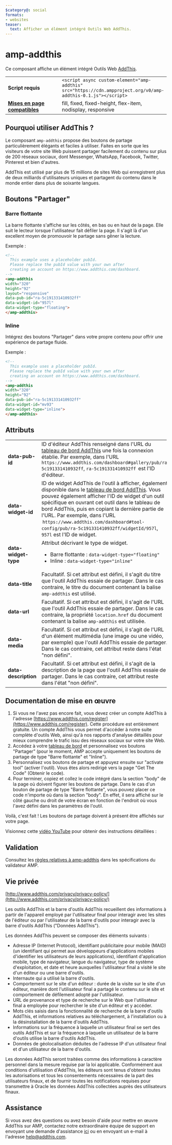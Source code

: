 ```yaml
---
$category@: social
formats:
- websites
teaser:
  text: Afficher un élément intégré Outils Web AddThis.
---
```



<!--
Copyright 2018 The AMP HTML Authors. All Rights Reserved.

Licensed under the Apache License, Version 2.0 (the "License");
you may not use this file except in compliance with the License.
You may obtain a copy of the License at

      http://www.apache.org/licenses/LICENSE-2.0

Unless required by applicable law or agreed to in writing, software
distributed under the License is distributed on an "AS-IS" BASIS,
WITHOUT WARRANTIES OR CONDITIONS OF ANY KIND, either express or implied.
See the License for the specific language governing permissions and
limitations under the License.
-->

# amp-addthis

Ce composant affiche un élément intégré Outils Web [AddThis](https://www.addthis.com).

<table>
  <tr>
    <td width="40%"><strong>Script requis</strong></td>
    <td><code>&lt;script async custom-element="amp-addthis" src="https://cdn.ampproject.org/v0/amp-addthis-0.1.js">&lt;/script></code></td>
  </tr>
  <tr>
    <td class="col-fourty"><strong><a href="{{g.doc('/content/amp-dev/documentation/guides-and-tutorials/develop/style_and_layout/control_layout.md', locale=doc.locale).url.path}}">Mises en page compatibles</a></strong></td>
    <td>fill, fixed, fixed-height, flex-item, nodisplay, responsive</td>
  </tr>
</table>



## Pourquoi utiliser AddThis ?

Le composant `amp-addthis` propose des boutons de partage particulièrement élégants et faciles à utiliser. Faites en sorte que les visiteurs de votre site Web puissent partager facilement du contenu sur plus de 200 réseaux sociaux, dont Messenger, WhatsApp, Facebook, Twitter, Pinterest et bien d'autres.

AddThis est utilisé par plus de 15 millions de sites Web qui enregistrent plus de deux milliards d'utilisateurs uniques et partagent du contenu dans le monde entier dans plus de soixante langues.

## Boutons "Partager"

### Barre flottante

La barre flottante s'affiche sur les côtés, en bas ou en haut de la page. Elle suit le lecteur lorsque l'utilisateur fait défiler la page. Il s'agit là d'un excellent moyen de promouvoir le partage sans gêner la lecture.

Exemple :
```html
<!--
  This example uses a placeholder pubId.
  Please replace the pubId value with your own after
  creating an account on https://www.addthis.com/dashboard.
-->
<amp-addthis
width="320"
height="92"
layout="responsive"
data-pub-id="ra-5c191331410932ff"
data-widget-id="957l"
data-widget-type="floating">
</amp-addthis>
```

### Inline

Intégrez des boutons "Partager" dans votre propre contenu pour offrir une expérience de partage fluide.

Exemple :
```html
<!--
  This example uses a placeholder pubId.
  Please replace the pubId value with your own after
  creating an account on https://www.addthis.com/dashboard.
-->
<amp-addthis
width="320"
height="92"
data-pub-id="ra-5c191331410932ff"
data-widget-id="mv93"
data-widget-type="inline">
</amp-addthis>
```

## Attributs

<table>
  <tr>
    <td width="40%"><strong>data-pub-id</strong></td>
    <td>ID d'éditeur AddThis renseigné dans l'URL du <a href="https://addthis.com/dashboard">tableau de bord AddThis</a> une fois la connexion établie. Par exemple, dans l'URL <code>https://www.addthis.com/dashboard#gallery/pub/ra-5c191331410932ff</code>, <code>ra-5c191331410932ff</code>  est l'ID d'éditeur.</td>
  </tr>
  <tr>
    <td width="40%"><strong>data-widget-id</strong></td>
    <td>ID de widget AddThis de l'outil à afficher, également disponible dans le <a href="https://addthis.com/dashboard">tableau de bord AddThis</a>. Vous pouvez également afficher l'ID de widget d'un outil spécifique en ouvrant cet outil dans le tableau de bord AddThis, puis en copiant la dernière partie de l'URL. Par exemple, dans l'URL  <code>https://www.addthis.com/dashboard#tool-config/pub/ra-5c191331410932ff/widgetId/957l</code>, <code>957l</code> est l'ID de widget.</td>
  </tr>
  <tr>
    <td width="40%"><strong>data-widget-type</strong></td>
    <td>Attribut décrivant le type de widget.
      <ul>
        <li>Barre flottante : <code>data-widget-type="floating"</code></li>
        <li>Inline : <code>data-widget-type="inline"</code></li>
      </ul></td>
    </tr>
    <tr>
      <td width="40%"><strong>data-title</strong></td>
      <td>Facultatif. Si cet attribut est défini, il s'agit du titre que l'outil AddThis essaie de partager. Dans le cas contraire, le titre du document contenant la balise <code>amp-addthis</code> est utilisé.</td>
    </tr>
    <tr>
      <td width="40%"><strong>data-url</strong></td>
      <td>Facultatif. Si cet attribut est défini, il s'agit de l'URL que l'outil AddThis essaie de partager. Dans le cas contraire, la propriété <code>location.href</code> du document contenant la balise <code>amp-addthis</code> est utilisée.</td>
    </tr>
    <tr>
      <td width="40%"><strong>data-media</strong></td>
      <td>Facultatif. Si cet attribut est défini, il s'agit de l'URL d'un élément multimédia (une image ou une vidéo, par exemple) que l'outil AddThis essaie de partager. Dans le cas contraire, cet attribut reste dans l'état "non défini".</td>
    </tr>
    <tr>
      <td width="40%"><strong>data-description</strong></td>
      <td>Facultatif. Si cet attribut est défini, il s'agit de la description de la page que l'outil AddThis essaie de partager. Dans le cas contraire, cet attribut reste dans l'état "non défini".</td>
    </tr>
  </table>

## Documentation de mise en œuvre

1. Si vous ne l'avez pas encore fait, vous devez créer un compte AddThis à l'adresse [https://www.addthis.com/register](https://www.addthis.com/register). Cette procédure est entièrement gratuite. Un compte AddThis vous permet d'accéder à notre suite complète d'outils Web, ainsi qu'à nos rapports d'analyse détaillés pour mieux comprendre le trafic issu des réseaux sociaux sur votre site Web.
1. Accédez à votre [tableau de bord](https://addthis.com/dashboard) et personnalisez vos boutons "Partager" (pour le moment, AMP accepte uniquement les boutons de partage de type "Barre flottante" et "Inline").
1. Personnalisez vos boutons de partage et appuyez ensuite sur "activate tool" (activer l'outil). Vous êtes alors redirigé vers la page "Get The Code" (Obtenir le code).
1. Pour terminer, copiez et collez le code intégré dans la section "body" de la page où doivent figurer les boutons de partage. Dans le cas d'un bouton de partage de type "Barre flottante", vous pouvez placer ce code n'importe où dans la section "body". En effet, il sera affiché sur le côté gauche ou droit de votre écran en fonction de l'endroit où vous l'avez défini dans les paramètres de l'outil.

Voilà, c'est fait ! Les boutons de partage doivent à présent être affichés sur votre page.

Visionnez cette [vidéo YouTube](https://www.youtube.com/watch?v=BSkuAB4er2o) pour obtenir des instructions détaillées :
<amp-youtube width="480" height="270" data-videoid="BSkuAB4er2o" layout="responsive"></amp-youtube>

## Validation

Consultez les [règles relatives à amp-addthis](https://github.com/ampproject/amphtml/blob/master/extensions/amp-addthis/validator-amp-addthis.protoascii) dans les spécifications du validateur AMP.

## Vie privée

[http://www.addthis.com/privacy/privacy-policy/](http://www.addthis.com/privacy/privacy-policy/)

Les outils AddThis et la barre d'outils AddThis recueillent des informations à partir de l'appareil employé par l'utilisateur final pour interagir avec les sites de l'éditeur ou par l'utilisateur de la barre d'outils pour interagir avec la barre d'outils AddThis ("Données AddThis").

Les données AddThis peuvent se composer des éléments suivants :

* Adresse IP (Internet Protocol), identifiant publicitaire pour mobile (MAID) (un identifiant qui permet aux développeurs d'applications mobiles d'identifier les utilisateurs de leurs applications), identifiant d'application mobile, type de navigateur, langue du navigateur, type de système d'exploitation, et date et heure auxquelles l'utilisateur final a visité le site d'un éditeur ou une barre d'outils.
* Internaute qui a utilisé la barre d'outils.
* Comportement sur le site d'un éditeur : durée de la visite sur le site d'un éditeur, manière dont l'utilisateur final a partagé le contenu sur le site et comportement de défilement adopté par l'utilisateur.
* URL de provenance et type de recherche sur le Web que l'utilisateur final a employée pour rechercher le site d'un éditeur et y accéder.
* Mots clés saisis dans la fonctionnalité de recherche de la barre d'outils AddThis, et informations relatives au téléchargement, à l'installation ou à la désinstallation de la barre d'outils AddThis.
* Informations sur la fréquence à laquelle un utilisateur final se sert des outils AddThis et sur la fréquence à laquelle un utilisateur de la barre d'outils utilise la barre d'outils AddThis.
* Données de géolocalisation déduites de l'adresse IP d'un utilisateur final et d'un utilisateur de la barre d'outils.

Les données AddThis seront traitées comme des informations à caractère personnel dans la mesure requise par la loi applicable. Conformément aux conditions d'utilisation d'AddThis, les éditeurs sont tenus d'obtenir toutes les autorisations et tous les consentements nécessaires de la part des utilisateurs finaux, et de fournir toutes les notifications requises pour transmettre à Oracle les données AddThis collectées auprès des utilisateurs finaux.

## Assistance

Si vous avez des questions ou avez besoin d'aide pour mettre en œuvre AddThis sur AMP, contactez notre extraordinaire équipe de support en envoyant une demande d'assistance [ici](https://www.addthis.com/support/) ou en envoyant un e-mail à l'adresse [help@addthis.com](mailto%3ahelp@addthis.com).
